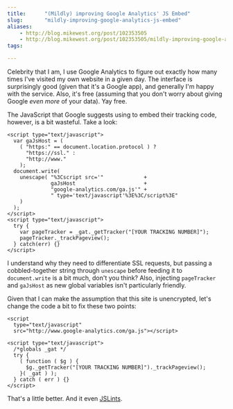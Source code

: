 ```yaml
---
title:      "(Mildly) improving Google Analytics' JS Embed"
slug:       "mildly-improving-google-analytics-js-embed"
aliases:
    - http://blog.mikewest.org/post/102353505
    - http://blog.mikewest.org/post/102353505/mildly-improving-google-analytics-js-embed
tags: 

---
```

Celebrity that I am, I use Google Analytics to figure out exactly how many
times I've visited my own website in a given day.  The interface is
surprisingly good (given that it's a Google app), and generally I'm happy with
the service.  Also, it's free (assuming that you don't worry about giving
Google _even more_ of your data).  Yay free.

The JavaScript that Google suggests using to embed their tracking code,
however, is a bit wasteful.  Take a look:

    <script type="text/javascript">
      var gaJsHost = (
        ( "https:" == document.location.protocol ) ?
          "https://ssl." :
          "http://www."
        );
      document.write(
        unescape( "%3Cscript src='"             +
                  gaJsHost                      +
                  "google-analytics.com/ga.js'" +
                  " type='text/javascript'%3E%3C/script%3E"
        )
      );
    </script>
    <script type="text/javascript">
      try {
        var pageTracker = _gat._getTracker("[YOUR TRACKING NUMBER]");
        pageTracker._trackPageview();
      } catch(err) {}
    </script>
    
I understand why they need to differentiate SSL requests, but passing a cobbled-together string through `unescape` before feeding it to `document.write` is a bit much, don't you think?  Also, injecting `pageTracker` and `gaJsHost` as new global variables isn't particularly friendly.

Given that I can make the assumption that this site is unencrypted, let's change the code a bit to fix these two points:

    <script
      type="text/javascript"
      src="http://www.google-analytics.com/ga.js"></script>
    
    <script type="text/javascript">
      /*globals _gat */
      try {
        ( function ( $g ) {
          $g._getTracker("[YOUR TRACKING NUMBER]")._trackPageview();
        }( _gat ) );
      } catch ( err ) {}
    </script>

That's a little better.  And it even [JSLints][lint].

[lint]: http://jslint.com/